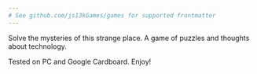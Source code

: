 ```yaml
---
# See github.com/js13kGames/games for supported frontmatter
---
```

Solve the mysteries of this strange place. A game of puzzles and thoughts about technology.

Tested on PC and Google Cardboard. Enjoy!